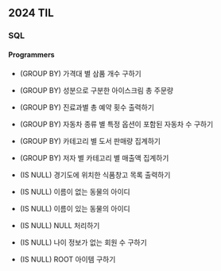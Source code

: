 ## 2024 TIL
### SQL     
#### Programmers   
* (GROUP BY) 가격대 별 삼품 개수 구하기   
* (GROUP BY) 성분으로 구분한 아이스크림 총 주문량   
* (GROUP BY) 진료과별 총 예약 횟수 출력하기 
* (GROUP BY) 자동차 종류 별 특정 옵션이 포함된 자동차 수 구하기 
* (GROUP BY) 카테고리 별 도서 판매량 집계하기     
* (GROUP BY) 저자 별 카테고리 별 매출액 집계하기   
  
* (IS NULL) 경기도에 위치한 식품창고 목록 출력하기 
* (IS NULL) 이름이 없는 동물의 아이디
* (IS NULL) 이름이 있는 동물의 아이디
* (IS NULL) NULL 처리하기
* (IS NULL) 나이 정보가 없는 회원 수 구하기
* (IS NULL) ROOT 아이템 구하기
